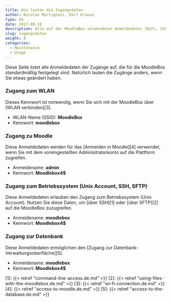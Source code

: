 ```yaml
---
title: Wie lauten die Zugangsdaten
author: Nicolas Martignoni, Ralf Krause
type: kb
date: 2017-09-16
description: Alle auf der MoodleBox verwendeten Anmeldedaten (WiFi, SSH, Moodle, Datenbank) sind hier aufgelistet
slug: zugangsdaten
weight: 8
categories:
  - Maintenance
  - Usage
---
```

Diese Seite listet alle Anmeldedaten der Zugänge auf, die für die MoodleBox standardmäßig festgelegt sind. Natürlich lauten die Zugänge anders, wenn Sie etwas geändert haben.

### Zugang zum WLAN

Dieses Kennwort ist notwendig, wenn Sie sich mit der MoodleBox über [WLAN verbinden][3].

  * WLAN-Name (SSID): __MoodleBox__
  * Kennwort: __moodlebox__

### Zugang zu Moodle

Diese Anmeldedaten werden für das [Anmelden in Moodle][4] verwendet, wenn Sie mit dem voreingestellten Administratorkonto auf die Plattform zugreifen.

  * Anmeldename: __admin__
  * Kennwort: __Moodlebox4$__

### Zugang zum Betriebssystem (Unix Account, SSH, SFTP)

Diese Anmeldedaten erlauben den Zugang zum Betriebssystem (Unix Account). Nutzen Sie diese Daten, um [über SSH][1] oder [über SFTP][2] auf die MoodleBox zuzugreifen.

  * Anmeldename: __moodlebox__
  * Kennwort: __Moodlebox4$__

### Zugang zur Datenbank

Diese Anmeldedaten ermöglichen den [Zugang zur Datenbank-Verwaltungsoberfläche][5].

  * Anmeldename: __moodlebox__
  * Kennwort: __Moodlebox4$__

 [1]: {{< relref "command-line-access.de.md" >}}
 [2]: {{< relref "using-files-with-the-moodlebox.de.md" >}}
 [3]: {{< relref "wi-fi-connection.de.md" >}}
 [4]: {{< relref "access-to-moodle.de.md" >}}
 [5]: {{< relref "access-to-the-database.de.md" >}}
